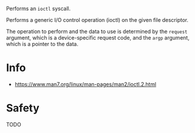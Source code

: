 Performs an `ioctl` syscall.

Performs a generic I/O control operation (ioctl) on the given file descriptor.

The operation to perform and the data to use is determined by the `request`
argument, which is a device-specific request code, and the `argp` argument,
which is a pointer to the data.

# Info
- <https://www.man7.org/linux/man-pages/man2/ioctl.2.html>

# Safety
TODO
